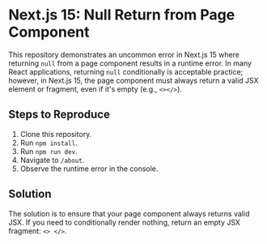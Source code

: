 # Next.js 15: Null Return from Page Component

This repository demonstrates an uncommon error in Next.js 15 where returning `null` from a page component results in a runtime error.  In many React applications, returning `null` conditionally is acceptable practice; however, in Next.js 15, the page component must always return a valid JSX element or fragment, even if it's empty (e.g., `<></>`). 

## Steps to Reproduce

1. Clone this repository.
2. Run `npm install`.
3. Run `npm run dev`.
4. Navigate to `/about`.
5. Observe the runtime error in the console.

## Solution

The solution is to ensure that your page component always returns valid JSX. If you need to conditionally render nothing, return an empty JSX fragment: `<> </>`.